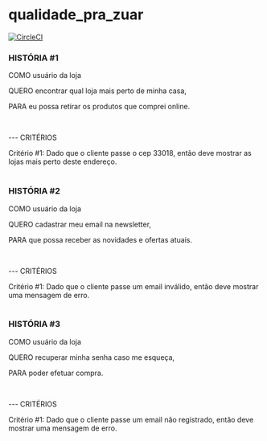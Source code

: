 # qualidade_pra_zuar
[![CircleCI](https://circleci.com/gh/tasima-uniritter/qualidade_pra_zuar.svg?style=svg)](https://circleci.com/gh/tasima-uniritter/qualidade_pra_zuar)


### HISTÓRIA #1

COMO usuário da loja </p>
QUERO encontrar qual loja mais perto de minha casa,</p>
PARA eu possa retirar os produtos que comprei online.</p>
</br>

--- CRITÉRIOS

Critério #1: Dado que o cliente passe o cep 33018, então deve mostrar as lojas mais perto deste endereço.
</br>
</br>

### HISTÓRIA #2

COMO usuário da loja </p>
QUERO cadastrar meu email na newsletter,</p>
PARA que possa receber as novidades e ofertas atuais.</p>
</br>

--- CRITÉRIOS

Critério #1: Dado que o cliente passe um email inválido, então deve mostrar uma mensagem de erro.
</br>
</br>

### HISTÓRIA #3

COMO usuário da loja </p>
QUERO recuperar minha senha caso me esqueça,</p>
PARA poder efetuar compra.</p>
</br>

--- CRITÉRIOS

Critério #1: Dado que o cliente passe um email não registrado, então deve mostrar uma mensagem de erro.
</br>
